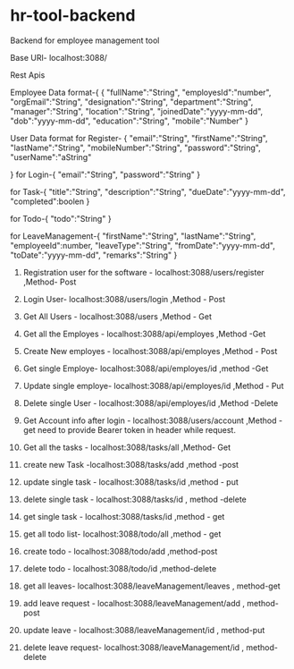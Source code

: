 ﻿# hr-tool-backend

Backend for employee management tool

Base URl- localhost:3088/

Rest Apis

 Employee Data format-{
   {
    "fullName":"String",
    "employesId":"number",
    "orgEmail":"String",
    "designation":"String",
    "department":"String",
    "manager":"String",
    "location":"String",
    "joinedDate":"yyyy-mm-dd",
    "dob":"yyyy-mm-dd",
    "education":"String",
    "mobile":"Number"
}

User Data format 
for Register- {
    "email":"String",
    "firstName":"String",
    "lastName":"String",
    "mobileNumber":"String",
    "password":"String",
    "userName":"aString"

}
for Login-{
    "email":"String",
    "password":"String"
}

for Task-{
    "title":"String",
    "description":"String",
    "dueDate":"yyyy-mm-dd",
    "completed":boolen 
}

for Todo-{
    "todo":"String"
}

for LeaveManagement-{
    "firstName":"String",
    "lastName":"String",
    "employeeId":number,
    "leaveType":"String",
    "fromDate":"yyyy-mm-dd",
    "toDate":"yyyy-mm-dd",
    "remarks":"String"
}

 1. Registration user for the software - localhost:3088/users/register   ,Method- Post
 
 2. Login User- localhost:3088/users/login    ,Method - Post

  3. Get All Users - localhost:3088/users    ,Method - Get

4.  Get all the Employes - localhost:3088/api/employes    ,Method -Get

5. Create New employes - localhost:3088/api/employes    ,Method - Post

6. Get single Employe- localhost:3088/api/employes/id     ,method -Get

7. Update single employe- localhost:3088/api/employes/id    ,Method - Put

8. Delete single User - localhost:3088/api/employes/id      ,Method -Delete

9. Get Account info after login - localhost:3088/users/account    ,Method -get need to provide Bearer token in header while request.

10. Get all the tasks - localhost:3088/tasks/all    ,Method- Get 

11. create new Task -localhost:3088/tasks/add    ,method -post

12. update single task - localhost:3088/tasks/id    ,method - put

13. delete single task - localhost:3088/tasks/id  , method -delete

14. get single task - localhost:3088/tasks/id   ,method - get

15. get all todo list- localhost:3088/todo/all  ,method - get

16. create todo - localhost:3088/todo/add  ,method-post

17. delete todo - localhost:3088/todo/id  ,method-delete

18. get all leaves- localhost:3088/leaveManagement/leaves  , method-get

19. add leave request - localhost:3088/leaveManagement/add , method-post

20. update leave - localhost:3088/leaveManagement/id , method-put

21. delete leave request- localhost:3088/leaveManagement/id , method-delete
 
